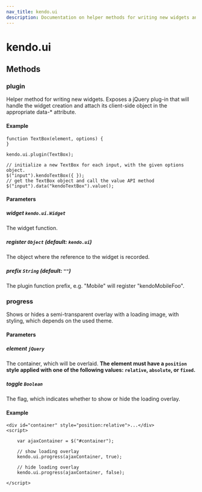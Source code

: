 ```yaml
---
nav_title: kendo.ui
description: Documentation on helper methods for writing new widgets and show progress with a loading message.
---
```


# kendo.ui

## Methods

### plugin

Helper method for writing new widgets.
Exposes a jQuery plug-in that will handle the widget creation and attach its client-side object in the appropriate data-* attribute.

#### Example

    function TextBox(element, options) {
    }

    kendo.ui.plugin(TextBox);

    // initialize a new TextBox for each input, with the given options object.
    $("input").kendoTextBox({ });
    // get the TextBox object and call the value API method
    $("input").data("kendoTextBox").value();

#### Parameters

##### widget `kendo.ui.Widget`

The widget function.

##### register `Object` **(default: `kendo.ui`)**

The object where the reference to the widget is recorded.

##### prefix `String` **(default: `""`)**

The plugin function prefix, e.g. "Mobile" will register "kendoMobileFoo".

### progress

Shows or hides a semi-transparent overlay with a loading image, with styling, which depends on the used theme.

#### Parameters

##### element `jQuery`

The container, which will be overlaid. **The element must have a `position` style applied with one of the following values: `relative`, `absolute`, or `fixed`.**

##### toggle `Boolean`

The flag, which indicates whether to show or hide the loading overlay.

#### Example

	<div id="container" style="position:relative">...</div>
	<script>

		var ajaxContainer = $("#container");

		// show loading overlay
		kendo.ui.progress(ajaxContainer, true);

		// hide loading overlay
		kendo.ui.progress(ajaxContainer, false);

	</script>
